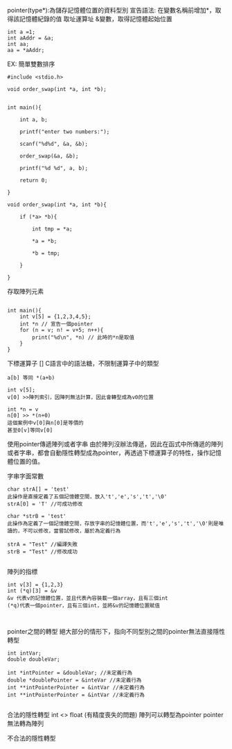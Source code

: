 pointer(type*):為儲存記憶體位置的資料型別
宣告語法:
	在變數名稱前增加*，取得該記憶體紀錄的值
取址運算址
	&變數，取得記憶體起始位置

```
int a =1;
int aAddr = &a;
int aa;
aa = *aAddr; 

```


EX:
簡單雙數排序
```
#include <stdio.h>

void order_swap(int *a, int *b);


int main(){

    int a, b;

    printf("enter two numbers:");

    scanf("%d%d", &a, &b);

    order_swap(&a, &b);

    printf("%d %d", a, b);

    return 0;

}

void order_swap(int *a, int *b){

    if (*a> *b){

        int tmp = *a;

        *a = *b;

        *b = tmp;

    }

}
```


存取陣列元素
```

int main(){
	int v[5] = {1,2,3,4,5};
	int *n // 宣告一個pointer 
	for (n = v; n! = v+5; n++){
		print("%d\n", *n) // 此時的*n是取值
	}
}
```


下標運算子 []
C語言中的語法糖，不限制運算子中的類型
```
a[b] 等同 *(a+b)

int v[5];
v[0] >>陣列索引，因陣列無法計算，因此會轉型成為v0的位置

int *n = v
n[0] >> *(n+0)
這個案例中v[0]與n[0]是等價的
甚至0[v]等同v[0]

```

使用pointer傳遞陣列或者字串
由於陣列沒辦法傳遞，因此在函式中所傳遞的陣列或者字串，都會自動隱性轉型成為pointer，再透過下標運算子的特性，操作記憶體位置的值。


字串字面常數
```
char strA[] = 'test'
此操作是直接定義了五個記憶體空間，放入't','e','s','t','\0'
strA[0] = 'T' //可成功修改

char *strB = 'test'
此操作為定義了一個記憶體空間，存放字串的記憶體位置，而't','e','s','t','\0'則是唯讀的，不可以修改，當嘗試修改，屬於為定義行為

strA = "Test" //編譯失敗
strB = "Test" //修改成功


```


陣列的指標
```
int v[3] = {1,2,3}
int (*q)[3] = &v
&v 代表v的記憶體位置，並且代表內容裝載一個array，且有三個int
(*q)代表一個pointer，且有三個int，並將&v的記憶體位置賦值 



```

pointer之間的轉型
絕大部分的情形下，指向不同型別之間的pointer無法直接隱性轉型

```
int intVar;
double doubleVar;

int *intPointer = &doubleVar; //未定義行為
double *doublePointer = &inteVar //未定義行為
int **intPointerPointer = &intVar //未定義行為
int **intPointerPointer = &intVar //未定義行為


```

合法的隱性轉型
int <> float (有精度喪失的問題)
陣列可以轉型為pointer
pointer無法轉為陣列

不合法的隱性轉型
